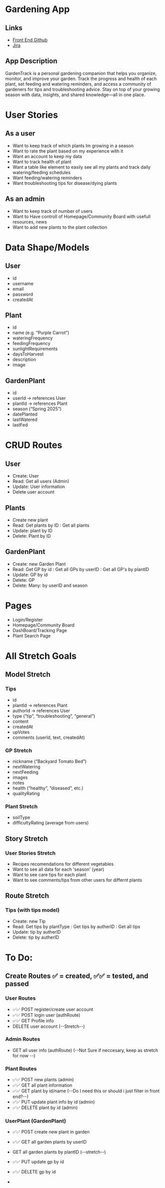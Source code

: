 # Gardening App

## Links
- [Front End Github](https://github.com/Bkeefe901/CapstoneFE)
- [Jira](https://gardentracker.atlassian.net/browse/CGS-8?atlOrigin=eyJpIjoiNzMwYzc5ZDdhZjc4NDdkYjhlZjhmMjhhZThmNDY1MDUiLCJwIjoiaiJ9)

## App Description

GardenTrack is a personal gardening companion that helps you organize, monitor, and improve your garden. Track the progress and health of each plant, set feeding and watering reminders, and access a community of gardeners for tips and troubleshooting advice. Stay on top of your growing season with data, insights, and shared knowledge—all in one place.

##
# User Stories

## As a user
- Want to keep track of which plants Im growing in a season
- Want to rate the plant based on my experience with it
- Want an account to keep my data
- Want to track health of plant
- Want a table like element to easily see all my plants and track daily watering/feeding schedules
- Want feeding/watering reminders
- Want troubleshooting tips for disease/dying plants


## As an admin
- Want to keep track of number of users
- Want to Have controll of Homepage/Community Board with usefull resources, news
- Want to add new plants to the plant collection



##
# Data Shape/Models

## User
- id
- username
- email
- password
- createdAt

## Plant
- id
- name (e.g. “Purple Carrot”)
- wateringFrequency
- feedingFrequency
- sunlightRequirements
- daysToHarvest
- description
- image


## GardenPlant
- id
- userId → references User
- plantId → references Plant
- season (“Spring 2025”)
- datePlanted
- lastWatered
- lastFed


##
# CRUD Routes

## User
- Create: User
- Read: Get all users (Admin)
- Update: User information
- Delete user account

## Plants
- Create new plant
- Read: Get plants by ID
      : Get all plants
- Update: plant by ID
- Delete: Plant by ID

## GardenPlant
- Create: new Garden Plant
- Read: Get GP by id
      : Get all GPs by userID
      : Get all GP's by plantID
- Update: GP by id
- Delete: GP
- Delete: Many: by userID and season





##
# Pages
- Login/Register
- Homepage/Community Board
- DashBoard/Tracking Page
- Plant Search Page





##
# All Stretch Goals

## Model Stretch

### Tips 
- id
- plantId → references Plant
- authorId → references User
- type (“tip”, “troubleshooting”, “general”)
- content
- createdAt
- upVotes
- comments (userId, text, createdAt)

### GP Stretch
- nickname (“Backyard Tomato Bed”) 
- nextWatering 
- nextFeeding
- images
- notes
- health (“healthy”, “diseased”, etc.)
- qualityRating

### Plant Stretch
- soilType
- difficultyRating (average from users)


## Story Stretch

### User Stories Stretch
- Recipes recomendations for different vegetables
- Want to see all data for each 'season' (year)
- Want to see care tips for each plant
- Want to see comments/tips from other users for differnt plants


## Route Stretch 

### Tips (with tips model)
- Create: new Tip
- Read: Get tips by plantType
      : Get tips by autherID
      : Get all tips
- Update: tip by autherID
- Delete: tip by autherID



# To Do:

## Create Routes ✅ = created, ✅✅ = tested, and passed

### User Routes
- ✅✅ POST register/create user account
- ✅✅ POST login user (authRoute)
- ✅✅ GET Profile info
- DELETE user account (--Stretch--)

### Admin Routes
- GET all user info (authRoute) (--Not Sure if neccesary, keep as stretch for now --)

### Plant Routes
- ✅✅ POST new plants (admin)
- ✅✅ GET all plant information
- ✅✅ GET plant by id/name (--Do I need this or should i just filter in front end?--)
- ✅✅ PUT update plant info by id (admin)
- ✅✅ DELETE plant by id (admin)

### UserPlant (GardenPlant)
- ✅✅ POST create new plant in garden
- ✅✅ GET all garden plants by userID
- GET all garden plants by plantID (--stretch--)
- ✅✅ PUT update gp by id
- ✅✅ DELETE gp by id





-

